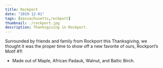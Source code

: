 ```yaml
---
title: Rockport
date: "2019-12-01"
tags: [massachusetts,rockport]
thumbnail: ./rockport.jpg
description: Thanksgiving in Rockport.
---
```


Surrounded by friends and family from Rockport this Thanksgiving, we thought it was the proper time to show off a new favorite of ours, Rockport’s Motif #1! 

* Made out of Maple, African Padauk, Walnut, and Baltic Birch.